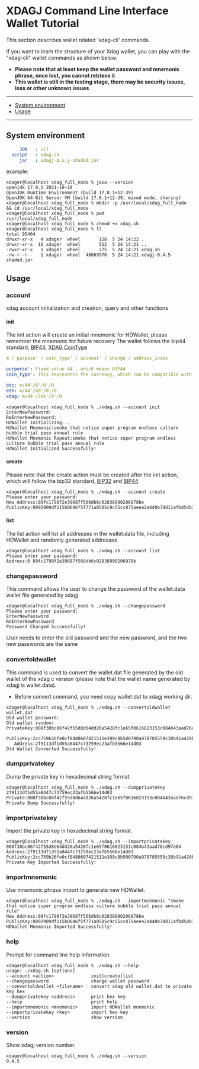 # XDAGJ Command Line Interface Wallet Tutorial

This section describes wallet related 'xdag-cli' commands.

If you want to learn the structure of your Xdag wallet, you can play with the "xdag-cli" wallet commands as shown below.

- **Please note that at least keep the wallet password and mnemonic phrase, once lost, you cannot retrieve it**
- **This wallet is still in the testing stage, there may be security issues, loss or other unknown issues**

----------

- [System environment](#system-environment)
- [Usage](#usage)
----------
## System environment

```yaml
     JDK   : v17
  script   : xdag.sh
     jar   : xdagj-0.x.y-shaded.jar
```

example:
```shell
xdager@localhost xdag_full_node % java --version
openjdk 17.0.1 2021-10-19
OpenJDK Runtime Environment (build 17.0.1+12-39)
OpenJDK 64-Bit Server VM (build 17.0.1+12-39, mixed mode, sharing)
xdager@localhost xdag_full_node % mkdir -p /usr/local/xdag_full_node && cd /usr/local/xdag_full_node
xdager@localhost xdag_full_node % pwd
/usr/local/xdag_full_node
xdager@localhost xdag_full_node % chmod +x xdag.sh
xdager@localhost xdag_full_node % ll
total 95464
drwxr-xr-x   4 xdager  wheel       128  5 24 14:22 .
drwxr-xr-x  16 xdager  wheel       512  5 24 14:21 ..
-rwxr-xr-x   1 xdager  wheel       275  5 24 14:21 xdag.sh
-rw-r--r--   1 xdager  wheel  48869970  5 24 14:21 xdagj-0.4.5-shaded.jar
```

## Usage

### account

xdag account initialization and creation, query and other functions

#### init

The init action will create an initial mnemonic for HDWallet, please remember the mnemonic for future recovery
The wallet follows the bip44 standard,  [BIP44](https://github.com/bitcoin/bips/blob/master/bip-0044.mediawiki), [XDAG CoinType](https://github.com/satoshilabs/slips/blob/master/slip-0044.md)

```yaml
m / purpose' / coin_type' / account' / change / address_index
```

```yaml
purporse': Fixed value 44', which means BIP44
coin_type': This represents the currency, which can be compatible with many currencies, such as BTC is 0', ETH is 60',XDAG is 586'

btc: m/44'/0'/0'/0
eth: m/44'/60'/0'/0
xdag: m/44'/586'/0'/0
```

```shell
xdager@localhost xdag_full_node % ./xdag.sh --account init
EnterNewPassword:
ReEnterNewPassword:
HdWallet Initializing...
HdWallet Mnemonic:smoke that notice super program endless culture bubble trial pass annual rule
HdWallet Mnemonic Repeat:smoke that notice super program endless culture bubble trial pass annual rule
HdWallet Initialized Successfully!
```

#### create

Please note that the create action must be created after the init action, which will follow the bip32 standard,
[BIP32](https://github.com/bitcoin/bips/blob/master/bip-0032.mediawiki) and [BIP44](https://github.com/bitcoin/bips/blob/master/bip-0044.mediawiki)
```shell
xdager@localhost xdag_full_node % ./xdag.sh --account create
Please enter your password:
New Address:89fc1798f2e39687f566db6c02838990206978be
PublicKey:0092909df115b0646f5f771a0505c9c55cc875aeea2a440b7dd11afbd54b350482749d7dba68d1bff96c19adb1a6e920be2e959a684a8ab7545a9a213d85dc4a57
```
#### list
The list action will list all addresses in the wallet.data file, including HDWallet and randomly generated addresses
```shell
xdager@localhost xdag_full_node % ./xdag.sh --account list
Please enter your password:
Address:0 89fc1798f2e39687f566db6c02838990206978b
```

### changepassword

This command allows the user to change the password of the wallet.data wallet file generated by xdagj
```shell
xdager@localhost xdag_full_node % ./xdag.sh --changepassword
Please enter your password:
EnterNewPassword
ReEnterNewPassword
Password Changed Successfully!
```
User needs to enter the old password and the new password, and the two new passwords are the same

### convertoldwallet

This command is used to convert the wallet.dat file generated by the old wallet of the xdag c version (please note that the wallet name generated by xdagj is wallet.data).
* Before convert command, you need copy wallet.dat to xdagj working dir.

```shell
xdager@localhost xdag_full_node % ./xdag.sh --convertoldwallet wallet.dat
Old wallet password:
Old wallet random:
PrivateKey:008f30bc86f42f55d8d64dd26a5428fc1e65f0616823153c084b43aad76cd97e04
 PublicKey:2cc759b26fe0cf8480607421511e399c8b500790a978785559c38b91a420b2e57115d4618c0e0765e2961a5afa15ac465ae2029bbf6960a3e2ece8de896a964e
   Address:2f9113df1d55a8447c73759ec23afb5566e14d03
Old Wallet Converted Successfully!
```

### dumpprivatekey

Dump the private key in hexadecimal string format.

```shell
xdager@localhost xdag_full_node % ./xdag.sh --dumpprivatekey 2f9113df1d55a8447c73759ec23afb5566e14d03
Private:008f30bc86f42f55d8d64dd26a5428fc1e65f0616823153c084b43aad76cd97e04
Private Dump Successfully!
```

### importprivatekey

Import the private key in hexadecimal string format.

```shell
xdager@localhost xdag_full_node % ./xdag.sh --importprivatekey 008f30bc86f42f55d8d64dd26a5428fc1e65f0616823153c084b43aad76cd97e04
Address:2f9113df1d55a8447c73759ec23afb5566e14d03
PublicKey:2cc759b26fe0cf8480607421511e399c8b500790a978785559c38b91a420b2e57115d4618c0e0765e2961a5afa15ac465ae2029bbf6960a3e2ece8de896a964e
Private Key Imported Successfully!
```

### importmnemonic

Use mnemonic phrase import to generate new HDWallet.

```shell
xdager@localhost xdag_full_node % ./xdag.sh --importmnemonic "smoke that notice super program endless culture bubble trial pass annual rule"
New Address:89fc1798f2e39687f566db6c02838990206978be
PublicKey:0092909df115b0646f5f771a0505c9c55cc875aeea2a440b7dd11afbd54b350482749d7dba68d1bff96c19adb1a6e920be2e959a684a8ab7545a9a213d85dc4a57
HDWallet Mnemonic Imported Successfully!
```

### help

Prompt for command line help information.

```shell
xdager@localhost xdag_full_node % ./xdag.sh --help
usage: ./xdag.sh [options]
--account <action>              init|create|list
--changepassword                change wallet password
--convertoldwallet <filename>   convert xdag old wallet.dat to private key hex
--dumpprivatekey <address>      print hex key
--help                          print help
--importmnemonic <mnemonic>     import HDWallet mnemonic
--importprivatekey <key>        import hex key
--version                       show version
```

### version

Show xdagj version number.

```shell
xdager@localhost xdag_full_node % ./xdag.sh --version
0.4.5
```
